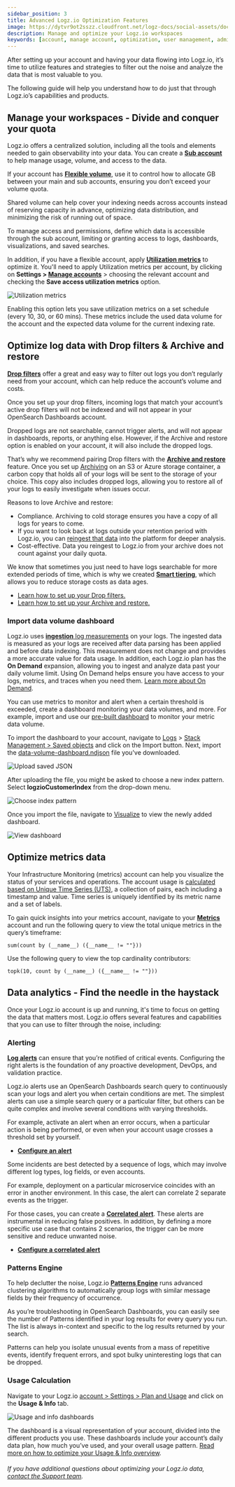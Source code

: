 ```yaml
---
sidebar_position: 3
title: Advanced Logz.io Optimization Features
image: https://dytvr9ot2sszz.cloudfront.net/logz-docs/social-assets/docs-social.jpg
description: Manage and optimize your Logz.io workspaces
keywords: [account, manage account, optimization, user management, admin controls, admin, user permissions, permissions, access control]
---
```


After setting up your account and having your data flowing into Logz.io, it’s time to utilize features and strategies to filter out the noise and analyze the data that is most valuable to you.

The following guide will help you understand how to do just that through Logz.io’s capabilities and products.

## Manage your workspaces - Divide and conquer your quota

Logz.io offers a centralized solution, including all the tools and elements needed to gain observability into your data. You can create a **[Sub account](/docs/user-guide/admin/logzio-accounts/manage-the-main-account-and-sub-accounts/#main-vs-sub-account)** to help manage usage, volume, and access to the data.

If your account has **[Flexible volume](https://docs.logz.io/docs/user-guide/admin/logzio-accounts/flexible-volume/)**, use it to control how to allocate GB between your main and sub accounts, ensuring you don’t exceed your volume quota.

Shared volume can help cover your indexing needs across accounts instead of reserving capacity in advance, optimizing data distribution, and minimizing the risk of running out of space.

To manage access and permissions, define which data is accessible through the sub account, limiting or granting access to logs, dashboards, visualizations, and saved searches.

In addition, if you have a flexible account, apply **[Utilization metrics](/docs/user-guide/admin/account-volume-optimization/manage-account-usage/#what-are-account-utilization-metrics)** to optimize it. You'll need to apply Utilization metrics per account, by clicking on **Settings > [Manage accounts](https://app.logz.io/#/dashboard/settings/manage-accounts)** > choosing the relevant account and checking the **Save access utilization metrics** option.

![Utilization metrics](https://dytvr9ot2sszz.cloudfront.net/logz-docs/accounts/utilization--save-account-utilization-metrics.png)

Enabling this option lets you save utilization metrics on a set schedule (every 10, 30, or 60 mins). These metrics include the used data volume for the account and the expected data volume for the current indexing rate.

## Optimize log data with Drop filters & Archive and restore

**[Drop filters](https://docs.logz.io/docs/user-guide/data-hub/drop-fiters/)** offer a great and easy way to filter out logs you don’t regularly need from your account, which can help reduce the account’s volume and costs.

Once you set up your drop filters, incoming logs that match your account’s active drop filters will not be indexed and will not appear in your OpenSearch Dashboards account. 

Dropped logs are not searchable, cannot trigger alerts, and will not appear in dashboards, reports, or anything else. However, if the Archive and restore option is enabled on your account, it will also include the dropped logs.

That’s why we recommend pairing Drop filters with the **[Archive and restore](https://docs.logz.io/docs/user-guide/data-hub/archive-restore/archive-and-restore/)** feature. Once you set up [Archiving](https://docs.logz.io/docs/user-guide/data-hub/archive-restore/configure-archiving/) on an S3 or Azure storage container, a carbon copy that holds all of your logs will be sent to the storage of your choice. This copy also includes dropped logs, allowing you to restore all of your logs to easily investigate when issues occur.

Reasons to love Archive and restore:

* Compliance. Archiving to cold storage ensures you have a copy of all logs for years to come.
* If you want to look back at logs outside your retention period with Logz.io, you can [reingest that data](https://docs.logz.io/docs/user-guide/data-hub/archive-restore/restore-archived-logs/) into the platform for deeper analysis. 
* Cost-effective. Data you reingest to Logz.io from your archive does not count against your daily quota. 

We know that sometimes you just need to have logs searchable for more extended periods of time, which is why we created **[Smart tiering](https://docs.logz.io/docs/user-guide/admin/account-volume-optimization/smart-tier/)**, which allows you to reduce storage costs as data ages. 

* [Learn how to set up your Drop filters.](https://docs.logz.io/docs/user-guide/data-hub/drop-fiters/)
* [Learn how to set up your Archive and restore.](https://docs.logz.io/docs/user-guide/data-hub/archive-restore/archive-and-restore/)

### Import data volume dashboard

Logz.io uses [**ingestion** log measurements](https://docs.logz.io/docs/user-guide/log-management/log-usage-measurement/) on your logs. The ingested data is measured as your logs are received after data parsing has been applied and before data indexing. This measurement does not change and provides a more accurate value for data usage. In addition, each Logz.io plan has the **On Demand** expansion, allowing you to ingest and analyze data past your daily volume limit. Using On Demand helps ensure you have access to your logs, metrics, and traces when you need them. [Learn more about On Demand](https://docs.logz.io/docs/user-guide/admin/logzio-accounts/on-demand/).

You can use metrics to monitor and alert when a certain threshold is exceeded, create a dashboard monitoring your data volumes, and more. For example, import and use our [pre-built dashboard](https://dytvr9ot2sszz.cloudfront.net/logz-docs/accounts/data-volume-dashboard.ndjson) to monitor your metric data volume.

To import the dashboard to your account, navigate to [Logs](https://app.logz.io/#/dashboard/osd/discover/) > [Stack Management > Saved objects](https://app.logz.io/#/dashboard/osd/visualize/) and click on the Import button. Next, import the [data-volume-dashboard.ndjson](https://dytvr9ot2sszz.cloudfront.net/logz-docs/accounts/data-volume-dashboard.ndjson) file you've downloaded.

![Upload saved JSON](https://dytvr9ot2sszz.cloudfront.net/logz-docs/accounts/data-optimization/indexedobjects.gif)

After uploading the file, you might be asked to choose a new index pattern. Select **logzioCustomerIndex** from the drop-down menu.

![Choose index pattern](https://dytvr9ot2sszz.cloudfront.net/logz-docs/accounts/data-optimization/import-saved-object.png)

Once you import the file, navigate to [Visualize](https://app.logz.io/#/dashboard/osd/visualize/) to view the newly added dashboard.

![View dashboard](https://dytvr9ot2sszz.cloudfront.net/logz-docs/accounts/data-optimization/dashboard-visualization.png)


## Optimize metrics data 

Your Infrastructure Monitoring (metrics) account can help you visualize the status of your services and operations. The account usage is [calculated based on Unique Time Series (UTS)](/docs/user-guide/infrastructure-monitoring/introduction-to-prometheus/explore-metrics-prometheus/#calculating-infrastructure-monitoring-usage), a collection of pairs, each including a timestamp and value. Time series is uniquely identified by its metric name and a set of labels.


To gain quick insights into your metrics account, navigate to your **[Metrics](https://app.logz.io/#/dashboard/metrics)** account and run the following query to view the total unique metrics in the query’s timeframe:

`sum(count by (__name__) ({__name__ != ""}))`

Use the following query to view the top cardinality contributors:

`topk(10, count by (__name__) ({__name__ != ""}))`

## Data analytics - Find the needle in the haystack

Once your Logz.io account is up and running, it's time to focus on getting the data that matters most. Logz.io offers several features and capabilities that you can use to filter through the noise, including:

### Alerting

**[Log alerts](https://docs.logz.io/docs/user-guide/log-management/log-alerts/intro/)** can ensure that you’re notified of critical events. Configuring the right alerts is the foundation of any proactive development, DevOps, and validation practice.

Logz.io alerts use an OpenSearch Dashboards search query to continuously scan your logs and alert you when certain conditions are met. The simplest alerts can use a simple search query or a particular filter, but others can be quite complex and involve several conditions with varying thresholds.

For example, activate an alert when an error occurs, when a particular action is being performed, or even when your account usage crosses a threshold set by yourself.

* **[Configure an alert](https://docs.logz.io/docs/user-guide/log-management/log-alerts/configure-alert/)**


Some incidents are best detected by a sequence of logs, which may involve different log types, log fields, or even accounts.

For example, deployment on a particular microservice coincides with an error in another environment. In this case, the alert can correlate 2 separate events as the trigger.

For those cases, you can create a [**Correlated alert**](https://docs.logz.io/docs/user-guide/log-management/log-alerts/correlated-alert/). These alerts are instrumental in reducing false positives. In addition, by defining a more specific use case that contains 2 scenarios, the trigger can be more sensitive and reduce unwanted noise.

* **[Configure a correlated alert](https://docs.logz.io/docs/user-guide/log-management/log-alerts/correlated-alert/#configuring-a-correlated-alert)**

### Patterns Engine

To help declutter the noise, Logz.io [**Patterns Engine**](https://docs.logz.io/docs/user-guide/log-management/opensearch-dashboards/opensearch-patterns/) runs advanced clustering algorithms to automatically group logs with similar message fields by their frequency of occurrence.

As you’re troubleshooting in OpenSearch Dashboards, you can easily see the number of Patterns identified in your log results for every query you run. The list is always in-context and specific to the log results returned by your search.

Patterns can help you isolate unusual events from a mass of repetitive events, identify frequent errors, and spot bulky uninteresting logs that can be dropped.

### Usage Calculation

Navigate to your Logz.io [account > Settings > Plan and Usage](https://app.logz.io/#/dashboard/settings/plan-and-billing/usage) and click on the **Usage & Info** tab. 

![Usage and info dashboards](https://dytvr9ot2sszz.cloudfront.net/logz-docs/accounts/usage-hover-multiple.png)

The dashboard is a visual representation of your account, divided into the different products you use. These dashboards include your account’s daily data plan, how much you’ve used, and your overall usage pattern. [Read more on how to optimize your Usage & Info overview](https://docs.logz.io/docs/user-guide/admin/logzio-accounts/plan-and-usage/). 

###### If you have additional questions about optimizing your Logz.io data, [contact the Support team](mailto:help@logz.io).